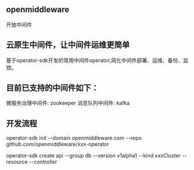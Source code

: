 ## openmiddleware
开放中间件

## 云原生中间件，让中间件运维更简单

基于operator-sdk开发的常用中间件operator,简化中间件部署、运维、备份、监控。
## 目前已支持的中间件如下：
微服务治理中间件:
zookeeper
消息队列中间件:
kafka


## 开发流程

operator-sdk init --domain openmiddleware.com --repo github.com/openmiddleware/xxx-operator

operator-sdk create api --group db --version v1alpha1 --kind xxxCluster --resource --controller


